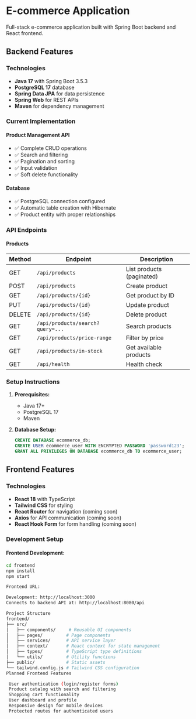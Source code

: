 # E-commerce Application

Full-stack e-commerce application built with Spring Boot backend and React frontend.

## Backend Features

### Technologies
- **Java 17** with Spring Boot 3.5.3
- **PostgreSQL 17** database
- **Spring Data JPA** for data persistence
- **Spring Web** for REST APIs
- **Maven** for dependency management

### Current Implementation

#### Product Management API
- ✅ Complete CRUD operations
- ✅ Search and filtering
- ✅ Pagination and sorting
- ✅ Input validation
- ✅ Soft delete functionality

#### Database
- ✅ PostgreSQL connection configured
- ✅ Automatic table creation with Hibernate
- ✅ Product entity with proper relationships

### API Endpoints

#### Products

| Method | Endpoint | Description |
|--------|----------|-------------|
| GET | `/api/products` | List products (paginated) |
| POST | `/api/products` | Create product |
| GET | `/api/products/{id}` | Get product by ID |
| PUT | `/api/products/{id}` | Update product |
| DELETE | `/api/products/{id}` | Delete product |
| GET | `/api/products/search?query=...` | Search products |
| GET | `/api/products/price-range` | Filter by price |
| GET | `/api/products/in-stock` | Get available products |
| GET | `/api/health` | Health check |

### Setup Instructions

1. **Prerequisites:**
    - Java 17+
    - PostgreSQL 17
    - Maven

2. **Database Setup:**
   ```sql
   CREATE DATABASE ecommerce_db;
   CREATE USER ecommerce_user WITH ENCRYPTED PASSWORD 'password123';
   GRANT ALL PRIVILEGES ON DATABASE ecommerce_db TO ecommerce_user;

## Frontend Features

### Technologies
- **React 18** with TypeScript
- **Tailwind CSS** for styling
- **React Router** for navigation (coming soon)
- **Axios** for API communication (coming soon)
- **React Hook Form** for form handling (coming soon)

### Development Setup

#### Frontend Development:
```bash
cd frontend
npm install
npm start

Frontend URL:

Development: http://localhost:3000
Connects to backend API at: http://localhost:8080/api

Project Structure
frontend/
├── src/
│   ├── components/     # Reusable UI components
│   ├── pages/         # Page components
│   ├── services/      # API service layer
│   ├── context/       # React context for state management
│   ├── types/         # TypeScript type definitions
│   └── utils/         # Utility functions
├── public/            # Static assets
└── tailwind.config.js # Tailwind CSS configuration
Planned Frontend Features

 User authentication (login/register forms)
 Product catalog with search and filtering
 Shopping cart functionality
 User dashboard and profile
 Responsive design for mobile devices
 Protected routes for authenticated users

